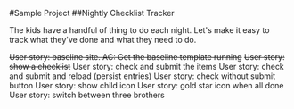 #Sample Project
##Nightly Checklist Tracker

The kids have a handful of thing to do each night. Let's make it easy to track what they've done and what they need to do.

~~User story: baseline site. AC: Get the baseline template running~~
~~User story: show a checklist~~
User story: check and submit the items
User story: check and submit and reload (persist entries)
User story: check without submit button
User story: show child icon
User story: gold star icon when all done
User story: switch between three brothers
